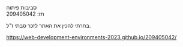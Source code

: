 
  סביבות פיתוח <br>
  תז: 209405042

בחרתי להכין את האתר לזכר סבתי ז"ל.

https://web-development-environments-2023.github.io/209405042/
